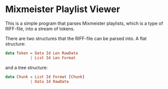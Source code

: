 Mixmeister Playlist Viewer
==========================

This is a simple program that parses Mixmeister playlists, which is a type of RIFF-file, into a stream of tokens.

There are two structures that the RIFF-file can be parsed into. A flat structure:
```haskell
data Token = Data Id Len RawData
           | List Id Len Format
```

and a tree structure:
```haskell
data Chunk = List Id Format [Chunk]
           | Data Id RawData
```
